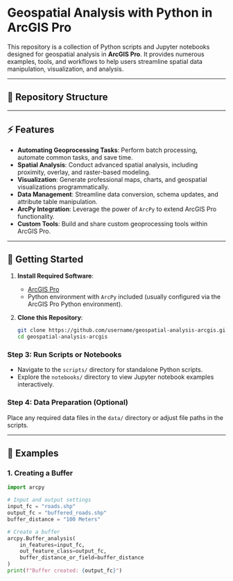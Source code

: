 # Geospatial Analysis with Python in ArcGIS Pro

This repository is a collection of Python scripts and Jupyter notebooks designed for geospatial analysis in **ArcGIS Pro**. It provides numerous examples, tools, and workflows to help users streamline spatial data manipulation, visualization, and analysis.

---

## 📂 Repository Structure


---

## ⚡ Features

- **Automating Geoprocessing Tasks**: Perform batch processing, automate common tasks, and save time.
- **Spatial Analysis**: Conduct advanced spatial analysis, including proximity, overlay, and raster-based modeling.
- **Visualization**: Generate professional maps, charts, and geospatial visualizations programmatically.
- **Data Management**: Streamline data conversion, schema updates, and attribute table manipulation.
- **ArcPy Integration**: Leverage the power of `ArcPy` to extend ArcGIS Pro functionality.
- **Custom Tools**: Build and share custom geoprocessing tools within ArcGIS Pro.

---

## 🔨 Getting Started

1. **Install Required Software**:
   - [ArcGIS Pro](https://www.esri.com/en-us/arcgis/products/arcgis-pro/overview)
   - Python environment with `ArcPy` included (usually configured via the ArcGIS Pro Python environment).

2. **Clone this Repository**:
   ```bash
   git clone https://github.com/username/geospatial-analysis-arcgis.git
   cd geospatial-analysis-arcgis


### Step 3: Run Scripts or Notebooks

- Navigate to the `scripts/` directory for standalone Python scripts.
- Explore the `notebooks/` directory to view Jupyter notebook examples interactively.

### Step 4: Data Preparation (Optional)

Place any required data files in the `data/` directory or adjust file paths in the scripts.

---

## 📘 Examples

### **1. Creating a Buffer**

```python
import arcpy

# Input and output settings
input_fc = "roads.shp"
output_fc = "buffered_roads.shp"
buffer_distance = "100 Meters"

# Create a buffer
arcpy.Buffer_analysis(
    in_features=input_fc,
    out_feature_class=output_fc,
    buffer_distance_or_field=buffer_distance
)
print(f"Buffer created: {output_fc}")
